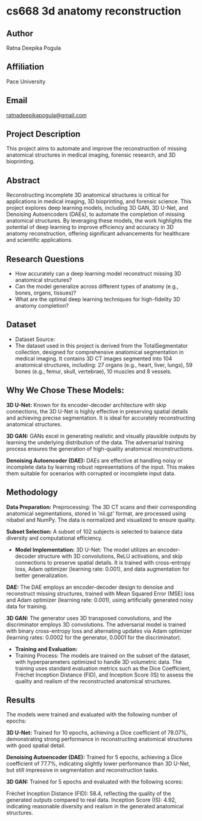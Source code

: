 # cs668 3d anatomy reconstruction

## Author
Ratna Deepika Pogula

## Affiliation
Pace University

## Email
ratnadeepikapogula@gmail.com

## Project Description
This project aims to automate and improve the reconstruction of missing anatomical structures in medical imaging, forensic research, and 3D bioprinting.

## Abstract 
Reconstructing incomplete 3D anatomical structures is critical for applications in medical imaging, 3D bioprinting, and forensic science. This project explores deep learning models, including 3D GAN, 3D U-Net, and Denoising Autoencoders (DAEs), to automate the completion of missing anatomical structures. By leveraging these models, the work highlights the potential of deep learning to improve efficiency and accuracy in 3D anatomy reconstruction, offering significant advancements for healthcare and scientific applications.

## Research Questions
* How accurately can a deep learning model reconstruct missing 3D anatomical structures?
* Can the model generalize across different types of anatomy (e.g., bones, organs, tissues)?
* What are the optimal deep learning techniques for high-fidelity 3D anatomy completion?

## Dataset
* Dataset Source:
 * The dataset used in this project is derived from the TotalSegmentator collection, designed for comprehensive anatomical
   segmentation in medical imaging. It contains 3D CT images segmented into 104 anatomical structures, including:
   27 organs (e.g., heart, liver, lungs),
   59 bones (e.g., femur, skull, vertebrae),
   10 muscles and 8 vessels.

## Why We Chose These Models:
**3D U-Net:** Known for its encoder-decoder architecture with skip connections, the 3D U-Net is highly effective in preserving spatial details and achieving precise segmentation. It is ideal for accurately reconstructing anatomical structures.

**3D GAN:** GANs excel in generating realistic and visually plausible outputs by learning the underlying distribution of the data. The adversarial training process ensures the generation of high-quality anatomical reconstructions.

**Denoising Autoencoder (DAE):** DAEs are effective at handling noisy or incomplete data by learning robust representations of the input. This makes them suitable for scenarios with corrupted or incomplete input data.

## Methodology
**Data Preparation:**
Preprocessing: The 3D CT scans and their corresponding anatomical segmentations, stored in 'nii.gz' format, are processed using nibabel and NumPy. The data is normalized and visualized to ensure quality.

**Subset Selection:** A subset of 102 subjects is selected to balance data diversity and computational efficiency.

* **Model Implementation:**
3D U-Net: The model utilizes an encoder-decoder structure with 3D convolutions, ReLU activations, and skip connections to preserve spatial details. It is trained with cross-entropy loss, Adam optimizer (learning rate: 0.001), and data augmentation for better generalization.

**DAE:** The DAE employs an encoder-decoder design to denoise and reconstruct missing structures, trained with Mean Squared Error (MSE) loss and Adam optimizer (learning rate: 0.001), using artificially generated noisy data for training.

**3D GAN:** The generator uses 3D transposed convolutions, and the discriminator employs 3D convolutions. The adversarial model is trained with binary cross-entropy loss and alternating updates via Adam optimizer (learning rates: 0.0002 for the generator, 0.0001 for the discriminator).

* **Training and Evaluation:**
 * Training Process: The models are trained on the subset of the dataset, with hyperparameters optimized to handle 3D volumetric
   data. The training uses standard evaluation metrics such as the Dice Coefficient, Fréchet Inception Distance (FID), and
   Inception Score (IS) to assess the quality and realism of the reconstructed anatomical structures.

## Results
The models were trained and evaluated with the following number of epochs:

**3D U-Net:** Trained for 10 epochs, achieving a Dice coefficient of 78.07%, demonstrating strong performance in reconstructing anatomical structures with good spatial detail.

**Denoising Autoencoder (DAE):** Trained for 5 epochs, achieving a Dice coefficient of 77.7%, indicating slightly lower performance than 3D U-Net, but still impressive in segmentation and reconstruction tasks.

**3D GAN:** Trained for 5 epochs and evaluated with the following scores:

Fréchet Inception Distance (FID): 58.4, reflecting the quality of the generated outputs compared to real data.
Inception Score (IS): 4.92, indicating reasonable diversity and realism in the generated anatomical structures.

